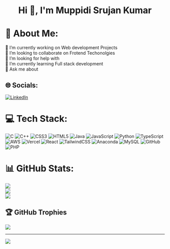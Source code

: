 <h1 align="center">Hi 👋, I'm Muppidi Srujan Kumar</h1>

# 💫 About Me:
🔭 I’m currently working on Web development Projects<br>👯 I’m looking to collaborate on Frotend Techonolgies <br>🤝 I’m looking for help with <br>🌱 I’m currently learning Full stack development <br>💬 Ask me about<br>


## 🌐 Socials:
[![LinkedIn](https://img.shields.io/badge/LinkedIn-%230077B5.svg?logo=linkedin&logoColor=white)](https://linkedin.com/in/www.linkedin.com/in/muppidi-srujan-kumar) 

# 💻 Tech Stack:
![C](https://img.shields.io/badge/c-%2300599C.svg?style=flat-square&logo=c&logoColor=white) ![C++](https://img.shields.io/badge/c++-%2300599C.svg?style=flat-square&logo=c%2B%2B&logoColor=white) ![CSS3](https://img.shields.io/badge/css3-%231572B6.svg?style=flat-square&logo=css3&logoColor=white) ![HTML5](https://img.shields.io/badge/html5-%23E34F26.svg?style=flat-square&logo=html5&logoColor=white) ![Java](https://img.shields.io/badge/java-%23ED8B00.svg?style=flat-square&logo=openjdk&logoColor=white) ![JavaScript](https://img.shields.io/badge/javascript-%23323330.svg?style=flat-square&logo=javascript&logoColor=%23F7DF1E) ![Python](https://img.shields.io/badge/python-3670A0?style=flat-square&logo=python&logoColor=ffdd54) ![TypeScript](https://img.shields.io/badge/typescript-%23007ACC.svg?style=flat-square&logo=typescript&logoColor=white) ![AWS](https://img.shields.io/badge/AWS-%23FF9900.svg?style=flat-square&logo=amazon-aws&logoColor=white) ![Vercel](https://img.shields.io/badge/vercel-%23000000.svg?style=flat-square&logo=vercel&logoColor=white) ![React](https://img.shields.io/badge/react-%2320232a.svg?style=flat-square&logo=react&logoColor=%2361DAFB) ![TailwindCSS](https://img.shields.io/badge/tailwindcss-%2338B2AC.svg?style=flat-square&logo=tailwind-css&logoColor=white) ![Anaconda](https://img.shields.io/badge/Anaconda-%2344A833.svg?style=flat-square&logo=anaconda&logoColor=white) ![MySQL](https://img.shields.io/badge/mysql-4479A1.svg?style=flat-square&logo=mysql&logoColor=white) ![GitHub](https://img.shields.io/badge/github-%23121011.svg?style=flat-square&logo=github&logoColor=white) ![PHP](https://img.shields.io/badge/php-%23777BB4.svg?style=flat-square&logo=php&logoColor=white)
# 📊 GitHub Stats:
![](https://github-readme-stats.vercel.app/api?username=MUPPIDISRUJANKUMAR&theme=dark&hide_border=false&include_all_commits=false&count_private=false)<br/>
![](https://nirzak-streak-stats.vercel.app/?user=MUPPIDISRUJANKUMAR&theme=dark&hide_border=false)<br/>
![](https://github-readme-stats.vercel.app/api/top-langs/?username=MUPPIDISRUJANKUMAR&theme=dark&hide_border=false&include_all_commits=false&count_private=false&layout=compact)

## 🏆 GitHub Trophies
![](https://github-profile-trophy.vercel.app/?username=MUPPIDISRUJANKUMAR&theme=radical&no-frame=false&no-bg=false&margin-w=4)

---
[![](https://visitcount.itsvg.in/api?id=MUPPIDISRUJANKUMAR&icon=0&color=0)](https://visitcount.itsvg.in)

<!-- Proudly created with GPRM ( https://gprm.itsvg.in ) -->
<!-- <h3 align="center"></h3> -->

<!--<p align="left"> <img src="https://komarev.com/ghpvc/?username=muppidisrujankumar&label=Profile%20views&color=0e75b6&style=flat" alt="muppidisrujankumar" /> </p>

<p align="left"> <a href="https://github.com/ryo-ma/github-profile-trophy"><img src="https://github-profile-trophy.vercel.app/?username=muppidisrujankumar" alt="muppidisrujankumar" /></a> </p>

<h3 align="left">Connect with me:</h3>
<p align="left">
</p> -->

<!--<h3 align="left">Languages and Tools:</h3>
<p align="left"> <a href="https://www.arduino.cc/" target="_blank" rel="noreferrer">  <img src="https://cdn.worldvectorlogo.com/logos/arduino-1.svg" alt="arduino" width="40" height="40"/> </a> <t>
  <a href="https://getbootstrap.com" target="_blank" rel="noreferrer"> <img src="https://raw.githubusercontent.com/devicons/devicon/master/icons/bootstrap/bootstrap-plain-wordmark.svg" alt="bootstrap" width="40"    height="40"/> </a> <t> <a href="https://www.cprogramming.com/" target="_blank" rel="noreferrer"> <img src="https://raw.githubusercontent.com/devicons/devicon/master/icons/c/c-original.svg" alt="c" width="40"     height="40"/> </a> <t><a href="https://www.w3schools.com/cpp/" target="_blank" rel="noreferrer"> <img src="https://raw.githubusercontent.com/devicons/devicon/master/icons/cplusplus/cplusplus-original.svg"            alt="cplusplus" width="40" height="40"/> </a> <t> <a href="https://www.w3schools.com/css/" target="_blank" rel="noreferrer"> <img src="https://raw.githubusercontent.com/devicons/devicon/master/icons/css3/css3-        original-wordmark.svg" alt="css3" width="40" height="40"/> </a> <t> <a href="https://git-scm.com/" target="_blank" rel="noreferrer"> <img src="https://www.vectorlogo.zone/logos/git-scm/git-scm-icon.svg" alt="git"     width="40" height="40"/> </a> <t> <a href="https://www.w3.org/html/" target="_blank" rel="noreferrer"> <img src="https://raw.githubusercontent.com/devicons/devicon/master/icons/html5/html5-original-wordmark.svg"      alt="html5" width="40" height="40"/> </a> <t> <a href="https://www.java.com" target="_blank" rel="noreferrer"> <img src="https://raw.githubusercontent.com/devicons/devicon/master/icons/java/java-original.svg"         alt="java" width="40" height="40"/> </a> <t> <a href="https://developer.mozilla.org/en-US/docs/Web/JavaScript" target="_blank" rel="noreferrer"> <img                                                                    src="https://raw.githubusercontent.com/devicons/devicon/master/icons/javascript/javascript-original.svg" alt="javascript" width="40" height="40"/> </a> <t> <a href="https://www.mongodb.com/" target="_blank"           rel="noreferrer"> <img src="https://raw.githubusercontent.com/devicons/devicon/master/icons/mongodb/mongodb-original-wordmark.svg" alt="mongodb" width="40" height="40"/> </a> <br> <a href="https://www.mysql.com/"      target="_blank" rel="noreferrer"> <img src="https://raw.githubusercontent.com/devicons/devicon/master/icons/mysql/mysql-original-wordmark.svg" alt="mysql" width="40" height="40"/> <t> </a> <a                          href="https://opencv.org/" target="_blank" rel="noreferrer"> <img src="https://www.vectorlogo.zone/logos/opencv/opencv-icon.svg" alt="opencv" width="40" height="40"/> </a> <t> <a href="https://www.oracle.com/"        target="_blank" rel="noreferrer"> <img src="https://raw.githubusercontent.com/devicons/devicon/master/icons/oracle/oracle-original.svg" alt="oracle" width="40" height="40"/> </a> <t> <a                                href="https://pandas.pydata.org/" target="_blank" rel="noreferrer"> <img src="https://raw.githubusercontent.com/devicons/devicon/2ae2a900d2f041da66e950e4d48052658d850630/icons/pandas/pandas-original.svg"          alt="pandas" width="40" height="40"/> </a> <t> <a href="https://www.python.org" target="_blank" rel="noreferrer"> <img src="https://raw.githubusercontent.com/devicons/devicon/master/icons/python/python-               original.svg" alt="python" width="40" height="40"/> </a> <t> <a href="https://scikit-learn.org/" target="_blank" rel="noreferrer"> <img                                                                                  src="https://upload.wikimedia.org/wikipedia/commons/0/05/Scikit_learn_logo_small.svg" alt="scikit_learn" width="40" height="40"/> </a> <t> <a href="https://seaborn.pydata.org/" target="_blank" rel="noreferrer">       <img src="https://seaborn.pydata.org/_images/logo-mark-lightbg.svg" alt="seaborn" width="40" height="40"/> </a> </p>

<p><img align="left" src="https://github-readme-stats.vercel.app/api/top-langs?username=muppidisrujankumar&show_icons=true&locale=en&layout=compact" alt="muppidisrujankumar" /></p>

<p>&nbsp;<img align="center" src="https://github-readme-stats.vercel.app/api?username=muppidisrujankumar&show_icons=true&locale=en" alt="muppidisrujankumar" /></p>

<p><img align="center" src="https://github-readme-streak-stats.herokuapp.com/?user=muppidisrujankumar&" alt="muppidisrujankumar" /></p>-->
